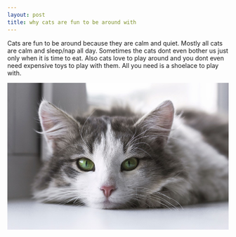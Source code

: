 ```yaml
---
layout: post
title: why cats are fun to be around with
---
```

Cats are fun to be around because they are calm and quiet. Mostly all cats are calm and sleep/nap all day. Sometimes the cats dont even bother us just only when it is time to eat. Also cats love to play around and you dont even need expensive toys to play with them. All you need is a shoelace to play with. 

![Cute Cat](/images/cats.jpg)

